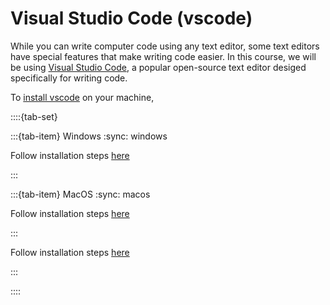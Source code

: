 # Visual Studio Code (vscode)

While you can write computer code using any text editor, some text editors have special features that make writing code easier.  In this course, we will be using [Visual Studio Code](https://code.visualstudio.com), a popular open-source text editor desiged specifically for writing code.


To [install vscode](https://code.visualstudio.com/docs/setup/setup-overview) on your machine,


::::{tab-set}

:::{tab-item} Windows
:sync: windows

Follow installation steps [here](https://code.visualstudio.com/docs/setup/windows)

:::

:::{tab-item} MacOS
:sync: macos

Follow installation steps [here](https://code.visualstudio.com/docs/setup/mac)

:::

Follow installation steps [here](https://code.visualstudio.com/docs/setup/linux)

:::

::::
